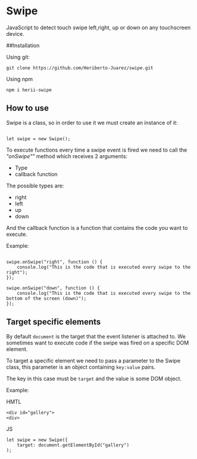 # Swipe
JavaScript to detect touch swipe left,right, up or down on any touchscreen device.

##Installation

Using git:
````
git clone https://github.com/Heriberto-Juarez/swipe.git
````
Using npm

````
npm i herii-swipe
````


## How to use
Swipe is a class, so in order to use it we must create an instance of it:

````

let swipe = new Swipe();

````

To execute functions every time a swipe event is fired we need to call the 
*"onSwipe""* method which receives 2 arguments:
* Type
* callback function

The possible types are:
* right
* left
* up
* down

And the callback function is a function that contains the code you want to execute.

Example:

````

swipe.onSwipe("right", function () {
    console.log("This is the code that is executed every swipe to the right");
});

swipe.onSwipe("down", function () {
    console.log("This is the code that is executed every swipe to the bottom of the screen (down)");
});

````


## Target specific elements
By default `document` is the target that the event listener is attached to. We sometimes
want to execute code if the swipe was fired on a specific DOM element.

To target a specific element we need to pass a parameter to the Swipe class,
this parameter is an object containing `key:value` pairs.

The key in this case must be ``target`` and the value is some DOM object.

Example:

HMTL

````
<div id="gallery">
<div>
````

JS

````
let swipe = new Swipe({
    target: document.getElementById("gallery")
);
````


